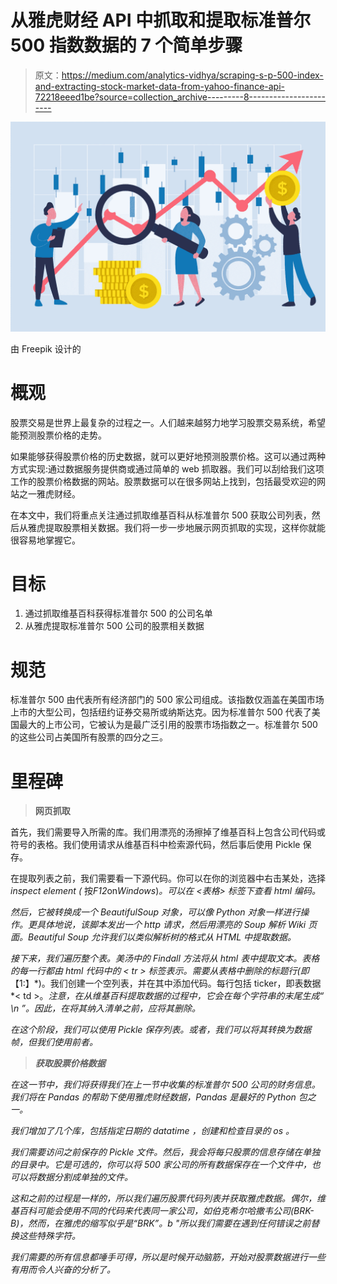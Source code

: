 # 从雅虎财经 API 中抓取和提取标准普尔 500 指数数据的 7 个简单步骤

> 原文：<https://medium.com/analytics-vidhya/scraping-s-p-500-index-and-extracting-stock-market-data-from-yahoo-finance-api-72218eeed1be?source=collection_archive---------8----------------------->

![](img/76f4b49dee707ad81437c0c564748680.png)

由 Freepik 设计的

# 概观

股票交易是世界上最复杂的过程之一。人们越来越努力地学习股票交易系统，希望能预测股票价格的走势。

如果能够获得股票价格的历史数据，就可以更好地预测股票价格。这可以通过两种方式实现:通过数据服务提供商或通过简单的 web 抓取器。我们可以刮给我们这项工作的股票价格数据的网站。股票数据可以在很多网站上找到，包括最受欢迎的网站之一雅虎财经。

在本文中，我们将重点关注通过抓取维基百科从标准普尔 500 获取公司列表，然后从雅虎提取股票相关数据。我们将一步一步地展示网页抓取的实现，这样你就能很容易地掌握它。

# 目标

1.  通过抓取维基百科获得标准普尔 500 的公司名单
2.  从雅虎提取标准普尔 500 公司的股票相关数据

# 规范

标准普尔 500 由代表所有经济部门的 500 家公司组成。该指数仅涵盖在美国市场上市的大型公司，包括纽约证券交易所或纳斯达克。因为标准普尔 500 代表了美国最大的上市公司，它被认为是最广泛引用的股票市场指数之一。标准普尔 500 的这些公司占美国所有股票的四分之三。

# 里程碑

> **网页抓取**

首先，我们需要导入所需的库。我们用漂亮的汤擦掉了维基百科上包含公司代码或符号的表格。我们使用请求从维基百科中检索源代码，然后事后使用 Pickle 保存。

在提取列表之前，我们需要看一下源代码。你可以在你的浏览器中右击某处，选择 *inspect element (* 按*F12*on*Windows*)*。可以在 *<表格>* 标签下查看 *html* 编码。*

*然后，它被转换成一个 BeautifulSoup 对象，可以像 Python 对象一样进行操作。更具体地说，该脚本发出一个 *http* 请求，然后用漂亮的 Soup 解析 Wiki 页面。Beautiful Soup 允许我们以类似解析树的格式从 HTML 中提取数据。*

*接下来，我们遍历整个表。美汤中的 *Findall* 方法将从 *html* 表中提取文本。表格的每一行都由 *html* 代码中的 *< tr >* 标签表示。需要从表格中删除的标题行(即*【1:】*)。我们创建一个空列表，并在其中添加代码。每行包括 ticker，即表数据 *< td >。*注意，在从维基百科提取数据的过程中，它会在每个字符串的末尾生成“ *\n* ”。因此，在将其纳入清单之前，应将其删除。*

*在这个阶段，我们可以使用 Pickle 保存列表。或者，我们可以将其转换为数据帧，但我们使用前者。*

> ***获取股票价格数据***

*在这一节中，我们将获得我们在上一节中收集的标准普尔 500 公司的财务信息。我们将在 Pandas 的帮助下使用雅虎财经数据，Pandas 是最好的 Python 包之一。*

*我们增加了几个库，包括指定日期的 *datatime* ，创建和检查目录的 *os* 。*

*我们需要访问之前保存的 Pickle 文件。然后，我会将每只股票的信息存储在单独的目录中。它是可选的，你可以将 500 家公司的所有数据保存在一个文件中，也可以将数据分割成单独的文件。*

*这和之前的过程是一样的，所以我们遍历股票代码列表并获取雅虎数据。偶尔，维基百科可能会使用不同的代码来代表同一家公司，如伯克希尔哈撒韦公司(BRK-B)，然而，在雅虎的缩写似乎是“BRK”。b "所以我们需要在遇到任何错误之前替换这些特殊字符。*

*我们需要的所有信息都唾手可得，所以是时候开动脑筋，开始对股票数据进行一些有用而令人兴奋的分析了。*